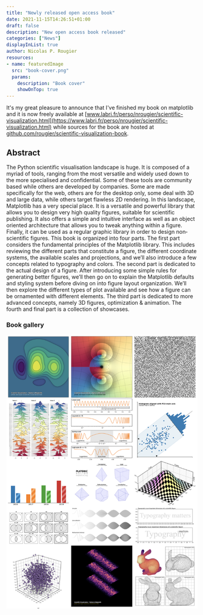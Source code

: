 ```yaml
---
title: "Newly released open access book"
date: 2021-11-15T14:26:51+01:00
draft: false
description: "New open access book released"
categories: ["News"]
displayInList: true
author: Nicolas P. Rougier
resources:
- name: featuredImage
  src: "book-cover.png"
  params:
    description: "Book cover"
    showOnTop: true
---
```


It's my great pleasure to announce that I've finished my book on matplotlib and it is now freely available at [www.labri.fr/perso/nrougier/scientific-visualization.html](https://www.labri.fr/perso/nrougier/scientific-visualization.html) while sources for the book are hosted at [github.com/rougier/scientific-visualization-book](https://github.com/rougier/scientific-visualization-book).

## Abstract

The Python scientific visualisation landscape is huge. It is composed of a myriad of tools, ranging from the most versatile and widely used down to the more specialised and confidential. Some of these tools are community based while others are developed by companies. Some are made specifically for the web, others are for the desktop only, some deal with 3D and large data, while others target flawless 2D rendering. In this landscape, Matplotlib has a very special place. It is a versatile and powerful library that allows you to design very high quality figures, suitable for scientific publishing. It also offers a simple and intuitive interface as well as an object oriented architecture that allows you to tweak anything within a figure. Finally, it can be used as a regular graphic library in order to design non‐scientific figures. This book is organized into four parts. The first part considers the fundamental principles of the Matplotlib library. This includes reviewing the different parts that constitute a figure, the different coordinate systems, the available scales and projections, and we’ll also introduce a few concepts related to typography and colors. The second part is dedicated to the actual design of a figure. After introducing some simple rules for generating better figures, we’ll then go on to explain the Matplotlib defaults and styling system before diving on into figure layout organization. We’ll then explore the different types of plot available and see how a figure can be ornamented with different elements. The third part is dedicated to more advanced concepts, namely 3D figures, optimization & animation. The fourth and final part is a collection of showcases.

### Book gallery

![](book-gallery.png)

